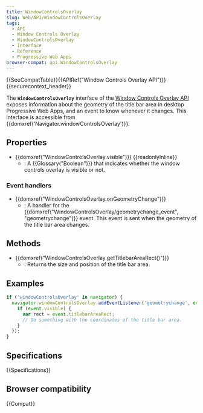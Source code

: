 ```yaml
---
title: WindowControlsOverlay
slug: Web/API/WindowControlsOverlay
tags:
  - API
  - Window Controls Overlay
  - WindowControlsOverlay
  - Interface
  - Reference
  - Progressive Web Apps
browser-compat: api.WindowControlsOverlay
---
```

{{SeeCompatTable}}{{APIRef("Window Controls Overlay API")}}{{securecontext_header}}

The **`WindowControlsOverlay`** interface of the [Window Controls Overlay API](/en-US/docs/Web/API/Window_Controls_Overlay_API) exposes information about the geometry
of the title bar area in desktop Progressive Web Apps, and an event to know whenever it changes. This interface is accessible from {{domxref('Navigator.windowControlsOverlay')}}.

## Properties

- {{domxref("WindowControlsOverlay.visible")}} {{readonlyInline}}
  - : A {{Glossary("Boolean")}} that indicates whether the window controls overlay is visible or not.

### Event handlers

- {{domxref("WindowControlsOverlay.onGeometryChange")}}
  - : A handler for the {{domxref("WindowControlsOverlay/geometrychange_event", "geometrychange")}} event. This event is sent when the geometry of the title bar area changes.

## Methods

- {{domxref("WindowControlsOverlay.getTitlebarAreaRect()")}}
  - : Returns the size and position of the title bar area.

## Examples

```js
if ('windowControlsOverlay' in navigator) {
  navigator.windowControlsOverlay.addEventListener('geometrychange', event => {
    if (event.visible) {
      var rect = event.titlebarAreaRect;
      // Do something with the coordinates of the title bar area.
    }
  });
}
```

## Specifications

{{Specifications}}

## Browser compatibility

{{Compat}}
